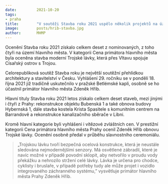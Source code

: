 ```yaml
---
date:         2021-10-20
tags:         
- praha
title:        "V soutěži Stavba roku 2021 uspělo několik projektů na území hlavního města"
image: 	      posts/hrib-stavba.jpg
author:       MHMP
---
```


Ocenění Stavba roku 2021 získalo celkem deset z nominovaných, z toho čtyři na území hlavního města. V kategorii Cena primátora hlavního města byla oceněna stavba moderní Trojské lávky, která přes Vltavu spojuje Císařský ostrov s Trojou. 

Celorepubliková soutěž Stavba roku je největší soutěžní přehlídkou architektury a stavitelství v Česku. Vyhlášení 29. ročníku se v pondělí 18. října 2021 již tradičně uskutečnilo v pražské Betlémské kapli, osobně se ho účastnil primátor hlavního města Zdeněk Hřib.  

Hlavní tituly Stavba roku 2021 letos získalo celkem deset staveb, mezi jinými i čtyři z Prahy: rekonstrukce objektu Bubenská 1 a také obnova budovy Hybernská 1, dále stavba kostela Krista Spasitele s komunitním centrem na Barrandově a rekonstrukce kanalizačního sběrače v Libni. 

Kromě hlavní kategorie byli vyhlášeni i vítězové zvláštních cen. V prestižní kategorii Cena primátora hlavního města Prahy ocenil Zdeněk Hřib obnovu Trojské lávky. Ocenění osobně předal v průběhu slavnostního ceremoniálu. 

> „Trojskou lávku tvoří bezpečná ocelová konstrukce, která je neustále sledována nejmodernějšími senzory. Má osvětlené zábradlí, které je navíc možné v případě povodní sklopit, aby netvořilo v proudu vody překážku a nehrozilo stržení celé lávky. Lávka je určena pro chodce, cyklisty i bruslaře, v případě potřeby tudy ale může projet i vozidlo integrovaného záchranného systému,” vysvětluje primátor hlavního města Prahy Zdeněk Hřib.  
